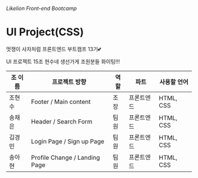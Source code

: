 ###### Likelion Front-end Bootcamp

# UI Project(CSS)

멋쟁이 사자처럼 프론트엔드 부트캠프 13기💕

UI 프로젝트 15조 현수네 생선가게 조원분들 화이팅!!!

| 조 이름 | 프로젝트 방향                 | 역할 | 파트       | 사용할 언어 |
| ------- | ----------------------------- | ---- | ---------- | ----------- |
| 조현수  | Footer / Main content         | 조장 | 프론트엔드 | HTML, CSS   |
| 송채은  | Header / Search Form          | 팀원 | 프론트엔드 | HTML, CSS   |
| 김경민  | Login Page / Sign up Page     | 팀원 | 프론트엔드 | HTML, CSS   |
| 송아현  | Profile Change / Landing Page | 팀원 | 프론트엔드 | HTML, CSS   |

